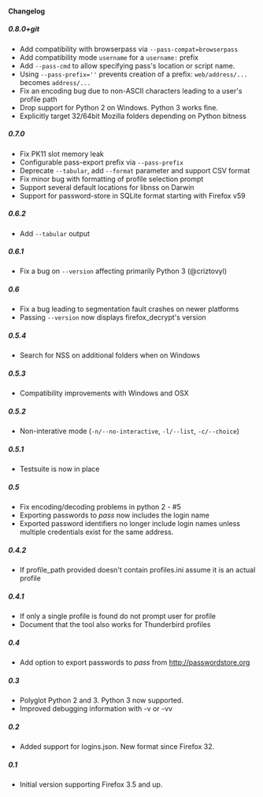 #### Changelog

##### 0.8.0+git
- Add compatibility with browserpass via `--pass-compat=browserpass`
- Add compatibility mode `username` for a `username:` prefix
- Add `--pass-cmd` to allow specifying pass's location or script name.
- Using `--pass-prefix=''` prevents creation of a prefix: `web/address/...` becomes `address/...`
- Fix an encoding bug due to non-ASCII characters leading to a user's profile path
- Drop support for Python 2 on Windows. Python 3 works fine.
- Explicitly target 32/64bit Mozilla folders depending on Python bitness

##### 0.7.0
- Fix PK11 slot memory leak
- Configurable pass-export prefix via `--pass-prefix`
- Deprecate `--tabular`, add `--format` parameter and support CSV format
- Fix minor bug with formatting of profile selection prompt
- Support several default locations for libnss on Darwin
- Support for password-store in SQLite format starting with Firefox v59

##### 0.6.2
- Add `--tabular` output

##### 0.6.1
- Fix a bug on `--version` affecting primarily Python 3 (@criztovyl)

##### 0.6
- Fix a bug leading to segmentation fault crashes on newer platforms
- Passing `--version` now displays firefox\_decrypt's version

##### 0.5.4
- Search for NSS on additional folders when on Windows

##### 0.5.3
- Compatibility improvements with Windows and OSX

##### 0.5.2
- Non-interative mode (`-n/--no-interactive`, `-l/--list`, `-c/--choice`)

##### 0.5.1
- Testsuite is now in place

##### 0.5
- Fix encoding/decoding problems in python 2 - #5
- Exporting passwords to *pass* now includes the login name
- Exported password identifiers no longer include login names unless multiple
  credentials exist for the same address.

##### 0.4.2
- If profile\_path provided doesn't contain profiles.ini assume it is an actual profile

##### 0.4.1
- If only a single profile is found do not prompt user for profile
- Document that the tool also works for Thunderbird profiles

##### 0.4
- Add option to export passwords to *pass* from http://passwordstore.org

##### 0.3
- Polyglot Python 2 and 3. Python 3 now supported.
- Improved debugging information with -v or -vv

##### 0.2
- Added support for logins.json. New format since Firefox 32.

##### 0.1
- Initial version supporting Firefox 3.5 and up.
